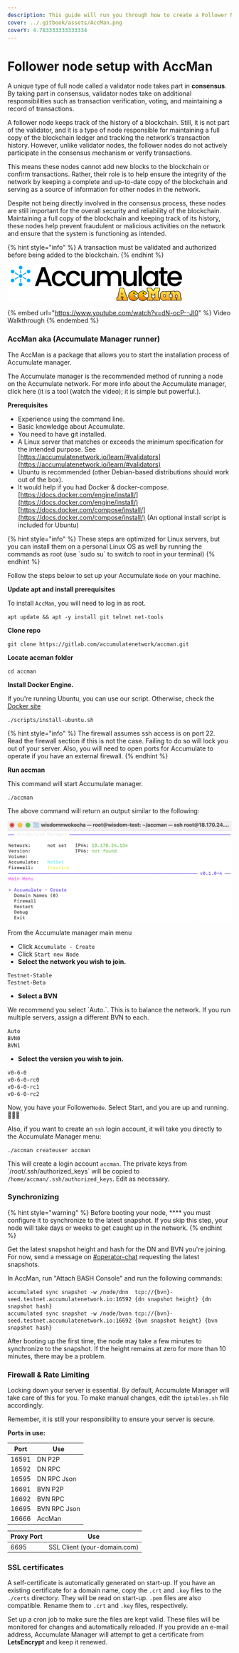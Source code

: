 ```yaml
---
description: This guide will run you through how to create a Follower Node.
cover: ../.gitbook/assets/AccMan.png
coverY: 4.783333333333334
---
```


# Follower node setup with AccMan

&#x20;A unique type of full node called a validator node takes part in **consensus**. By taking part in consensus, validator nodes take on additional responsibilities such as transaction verification, voting, and maintaining a record of transactions. &#x20;

A follower node keeps track of the history of a blockchain. Still, it is not part of the validator, and it is a type of node responsible for maintaining a full copy of the blockchain ledger and tracking the network's transaction history. However, unlike validator nodes, the follower nodes do not actively participate in the consensus mechanism or verify transactions.

This means these nodes cannot add new blocks to the blockchain or confirm transactions. Rather, their role is to help ensure the integrity of the network by keeping a complete and up-to-date copy of the blockchain and serving as a source of information for other nodes in the network.

Despite not being directly involved in the consensus process, these nodes are still important for the overall security and reliability of the blockchain. Maintaining a full copy of the blockchain and keeping track of its history, these nodes help prevent fraudulent or malicious activities on the network and ensure that the system is functioning as intended.

{% hint style="info" %}
&#x20;A transaction must be validated and authorized before being added to the blockchain. &#x20;
{% endhint %}



![](../.gitbook/assets/AccMan.png)

{% embed url="https://www.youtube.com/watch?v=dN-ocP--Jl0" %}
Video Walkthrough
{% endembed %}

### **AccMan aka (Accumulate Manager runner)**&#x20;

The AccMan is a package that allows you to start the installation process of Accumulate manager.&#x20;

The Accumulate manager is the recommended method of running a node on the Accumulate network. For more info about the Accumulate manager, click here (it is a tool (watch the video); it is simple but powerful.).&#x20;

**Prerequisites**&#x20;

* Experience using the command line.&#x20;
* Basic knowledge about Accumulate.&#x20;
* You need to have git installed.&#x20;
* A Linux server that matches or exceeds the minimum specification for the intended purpose. See [https://accumulatenetwork.io/learn/#validators](https://accumulatenetwork.io/learn/#validators)  &#x20;
* Ubuntu is recommended (other Debian-based distributions should work out of the box).&#x20;
* It would help if you had Docker & docker-compose. [https://docs.docker.com/engine/install/](https://docs.docker.com/engine/install/) [https://docs.docker.com/compose/install/](https://docs.docker.com/compose/install/) (An optional install script is included for Ubuntu) &#x20;

{% hint style="info" %}
These steps are optimized for Linux servers, but you can install them on a personal Linux OS as well by running the commands as root (use \`sudo su\` to switch to root in your terminal)&#x20;
{% endhint %}

Follow the steps below to set up your Accumulate `Node` on your machine.&#x20;

&#x20;**Update apt and install prerequisites**&#x20;

To install `AccMan`, you will need to log in as root.&#x20;

```
apt update && apt -y install git telnet net-tools 
```

**Clone repo**&#x20;

```
git clone https://gitlab.com/accumulatenetwork/accman.git
```

**Locate accman folder**&#x20;

```
cd accman
```

**Install Docker Engine.**&#x20;

If you're running Ubuntu, you can use our script.  Otherwise, check the [Docker site](https://docs.docker.com/engine/install/)

```
./scripts/install-ubuntu.sh 
```

{% hint style="info" %}
The firewall assumes ssh access is on port 22. Read the firewall section if this is not the case. Failing to do so will lock you out of your server. Also, you will need to open ports for Accumulate to operate if you have an external firewall.&#x20;
{% endhint %}

**Run accman**&#x20;

This command will start Accumulate manager.&#x20;

```
./accman  
```

The above command will return an output similar to the following: &#x20;

![](<../.gitbook/assets/Screenshot 2022-08-10 at 14.51.57.png>)

From the Accumulate manager main menu&#x20;

* Click `Accumulate - Create`&#x20;
* Click `Start new Node` &#x20;
* **Select the network you wish to join.**&#x20;

```
Testnet-Stable         
Testnet-Beta 
```

* **Select a BVN**&#x20;

We recommend you select \`Auto.\`. This is to balance the network. If you run multiple servers, assign a different BVN to each.

```
Auto 
BVN0 
BVN1 
```

* **Select the version you wish to join.**&#x20;

```
v0-6-0              
v0-6-0-rc0            
v0-6-0-rc1            
v0-6-0-rc2  
```

Now, you have your Follower`Node`.  Select Start, and you are up and running. 🥳🥳🥳&#x20;

Also, if you want to create an `ssh` login account, it will take you directly to the Accumulate Manager menu:&#x20;

```
./accman createuser accman
```

This will create a login account `accman`. The private keys from \`/root/.ssh/authorized\_keys\` will be copied to `/home/accman/.ssh/authorized_keys`. Edit as necessary.&#x20;

### Synchronizing

{% hint style="warning" %}
Before booting your node, **** you must configure it to synchronize to the latest snapshot. If you skip this step, your node will take days or weeks to get caught up in the network.
{% endhint %}

Get the latest snapshot height and hash for the DN and BVN you're joining. For now, send a message on [#operator-chat](https://discord.com/channels/677558240141115481/1001135069727043594) requesting the latest snapshots.

In AccMan, run "Attach BASH Console" and run the following commands:

```
accumulated sync snapshot -w /node/dnn  tcp://{bvn}-seed.testnet.accumulatenetwork.io:16592 {dn snapshot height} {dn snapshot hash}
accumulated sync snapshot -w /node/bvnn tcp://{bvn}-seed.testnet.accumulatenetwork.io:16692 {bvn snapshot height} {bvn snapshot hash}
```

After booting up the first time, the node may take a few minutes to synchronize to the snapshot. If the height remains at zero for more than 10 minutes, there may be a problem.

### **Firewall & Rate Limiting**&#x20;

Locking down your server is essential. By default, Accumulate Manager will take care of this for you. To make manual changes, edit the `iptables.sh` file accordingly.&#x20;

Remember, it is still your responsibility to ensure your server is secure.&#x20;

**Ports in use:**

| Port  | Use          |
| ----- | ------------ |
| 16591 | DN P2P       |
| 16592 | DN RPC       |
| 16595 | DN RPC Json  |
| 16691 | BVN P2P      |
| 16692 | BVN RPC      |
| 16695 | BVN RPC Json |
| 16666 | AccMan       |



| Proxy Port | Use                          |
| ---------- | ---------------------------- |
| 6695       | SSL Client (your-domain.com) |

### **SSL certificates**&#x20;

A self-certificate is automatically generated on start-up. If you have an existing certificate for a domain name, copy the `.crt` and `.key` files to the `./certs` directory. They will be read on start-up. `.pem` files are also compatible. Rename them to `.crt` and `.key` files, respectively.

&#x20;Set up a cron job to make sure the files are kept valid. These files will be monitored for changes and automatically reloaded. If you provide an e-mail address, Accumulate Manager will attempt to get a certificate from **LetsEncrypt** and keep it renewed.





